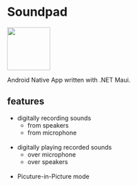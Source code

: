 # Soundpad
<div class="d-flex">
  <img src="https://miro.medium.com/max/1400/0*OsrkVI4kEjkWxAPN.png" height="100"/>
  <p>Android Native App written with .NET Maui.</p>
</div>

## features
- digitally recording sounds
  - from speakers
  - from microphone
  </br>  
- digitally playing recorded sounds
  - over microphone 
  - over speakers
  </br>
- Picuture-in-Picture mode
